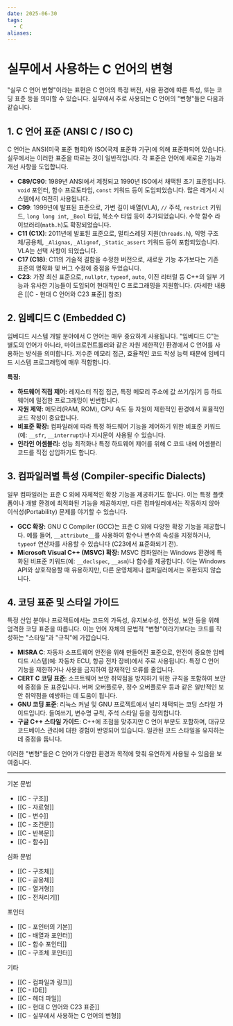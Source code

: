```yaml
---
date: 2025-06-30
tags:
  - C
aliases:
---
```


# 실무에서 사용하는 C 언어의 변형

"실무 C 언어 변형"이라는 표현은 C 언어의 특정 버전, 사용 환경에 따른 특성, 또는 코딩 표준 등을 의미할 수 있습니다. 실무에서 주로 사용되는 C 언어의 "변형"들은 다음과 같습니다.

## 1. C 언어 표준 (ANSI C / ISO C)

C 언어는 ANSI(미국 표준 협회)와 ISO(국제 표준화 기구)에 의해 표준화되어 있습니다. 실무에서는 이러한 표준을 따르는 것이 일반적입니다. 각 표준은 언어에 새로운 기능과 개선 사항을 도입합니다.

*   **C89/C90**: 1989년 ANSI에서 제정되고 1990년 ISO에서 채택된 초기 표준입니다. `void` 포인터, 함수 프로토타입, `const` 키워드 등이 도입되었습니다. 많은 레거시 시스템에서 여전히 사용됩니다.
*   **C99**: 1999년에 발표된 표준으로, 가변 길이 배열(VLA), `//` 주석, `restrict` 키워드, `long long int`, `_Bool` 타입, 복소수 타입 등이 추가되었습니다. 수학 함수 라이브러리(`math.h`)도 확장되었습니다.
*   **C11 (C1X)**: 2011년에 발표된 표준으로, 멀티스레딩 지원(`threads.h`), 익명 구조체/공용체, `_Alignas`, `_Alignof`, `_Static_assert` 키워드 등이 포함되었습니다. VLA는 선택 사항이 되었습니다.
*   **C17 (C18)**: C11의 기술적 결함을 수정한 버전으로, 새로운 기능 추가보다는 기존 표준의 명확화 및 버그 수정에 중점을 두었습니다.
*   **C23**: 가장 최신 표준으로, `nullptr`, `typeof`, `auto`, 이진 리터럴 등 C++의 일부 기능과 유사한 기능들이 도입되어 현대적인 C 프로그래밍을 지원합니다. (자세한 내용은 [[C - 현대 C 언어와 C23 표준]] 참조)

## 2. 임베디드 C (Embedded C)

임베디드 시스템 개발 분야에서 C 언어는 매우 중요하게 사용됩니다. "임베디드 C"는 별도의 언어가 아니라, 마이크로컨트롤러와 같은 자원 제한적인 환경에서 C 언어를 사용하는 방식을 의미합니다. 저수준 메모리 접근, 효율적인 코드 작성 능력 때문에 임베디드 시스템 프로그래밍에 매우 적합합니다.

**특징:**
*   **하드웨어 직접 제어:** 레지스터 직접 접근, 특정 메모리 주소에 값 쓰기/읽기 등 하드웨어에 밀접한 프로그래밍이 빈번합니다.
*   **자원 제약:** 메모리(RAM, ROM), CPU 속도 등 자원이 제한적인 환경에서 효율적인 코드 작성이 중요합니다.
*   **비표준 확장:** 컴파일러에 따라 특정 하드웨어 기능을 제어하기 위한 비표준 키워드(예: `__sfr`, `__interrupt`)나 지시문이 사용될 수 있습니다.
*   **인라인 어셈블리:** 성능 최적화나 특정 하드웨어 제어를 위해 C 코드 내에 어셈블리 코드를 직접 삽입하기도 합니다.

## 3. 컴파일러별 특성 (Compiler-specific Dialects)

일부 컴파일러는 표준 C 외에 자체적인 확장 기능을 제공하기도 합니다. 이는 특정 플랫폼이나 개발 환경에 최적화된 기능을 제공하지만, 다른 컴파일러에서는 작동하지 않아 이식성(Portability) 문제를 야기할 수 있습니다.

*   **GCC 확장:** GNU C Compiler (GCC)는 표준 C 외에 다양한 확장 기능을 제공합니다. 예를 들어, `__attribute__`를 사용하여 함수나 변수의 속성을 지정하거나, `typeof` 연산자를 사용할 수 있습니다 (C23에서 표준화되기 전).
*   **Microsoft Visual C++ (MSVC) 확장:** MSVC 컴파일러는 Windows 환경에 특화된 비표준 키워드(예: `__declspec`, `__asm`)나 함수를 제공합니다. 이는 Windows API와 상호작용할 때 유용하지만, 다른 운영체제나 컴파일러에서는 호환되지 않습니다.

## 4. 코딩 표준 및 스타일 가이드

특정 산업 분야나 프로젝트에서는 코드의 가독성, 유지보수성, 안전성, 보안 등을 위해 엄격한 코딩 표준을 따릅니다. 이는 언어 자체의 문법적 "변형"이라기보다는 코드를 작성하는 "스타일"과 "규칙"에 가깝습니다.

*   **MISRA C**: 자동차 소프트웨어 안전을 위해 만들어진 표준으로, 안전이 중요한 임베디드 시스템(예: 자동차 ECU, 항공 전자 장비)에서 주로 사용됩니다. 특정 C 언어 기능을 제한하거나 사용을 금지하여 잠재적인 오류를 줄입니다.
*   **CERT C 코딩 표준**: 소프트웨어 보안 취약점을 방지하기 위한 규칙을 포함하여 보안에 중점을 둔 표준입니다. 버퍼 오버플로우, 정수 오버플로우 등과 같은 일반적인 보안 취약점을 예방하는 데 도움이 됩니다.
*   **GNU 코딩 표준**: 리눅스 커널 및 GNU 프로젝트에서 널리 채택되는 코딩 스타일 가이드입니다. 들여쓰기, 변수명 규칙, 주석 스타일 등을 정의합니다.
*   **구글 C++ 스타일 가이드**: C++에 초점을 맞추지만 C 언어 부분도 포함하며, 대규모 코드베이스 관리에 대한 경험이 반영되어 있습니다. 일관된 코드 스타일을 유지하는 데 중점을 둡니다.

이러한 "변형"들은 C 언어가 다양한 환경과 목적에 맞춰 유연하게 사용될 수 있음을 보여줍니다.

---
 기본 문법
 - [[C - 구조]]
 - [[C - 자료형]]
 - [[C - 변수]]
 - [[C - 조건문]]
 - [[C - 반복문]]
 - [[C - 함수]]

심화 문법
 - [[C - 구조체]]
 - [[C - 공용체]]
 - [[C - 열거형]]
 - [[C - 전처리기]]

 포인터
 - [[C - 포인터의 기본]]
 - [[C - 배열과 포인터]]
 - [[C - 함수 포인터]]
 - [[C - 구조체 포인터]]

 기타
 - [[C - 컴파일과 링크]]
 - [[C - IDE]]
 - [[C - 헤더 파일]]
 - [[C - 현대 C 언어와 C23 표준]]
 - [[C - 실무에서 사용하는 C 언어의 변형]]
